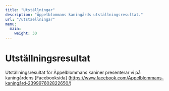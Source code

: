 ```yaml
---
title: "Utställningar"
description: "Äppelblommans kaningårds utställningsresultat."
url: "/utstaellningar"
menu:
  main:
    weight: 30
---
```


# Utställningsresultat

Utställningsresultat för Äppelblommans kaniner presenterar vi på kaningårdens [Facebooksida] (https://www.facebook.com/Äppelblommans-kaningård-239997602822650/)
